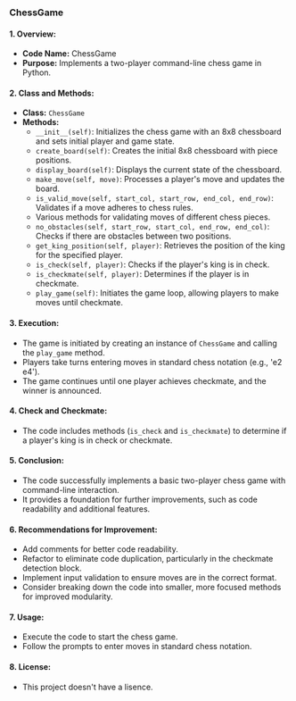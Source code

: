###                                                  ChessGame 

#### 1. Overview:
   - **Code Name:** ChessGame
   - **Purpose:** Implements a two-player command-line chess game in Python.

#### 2. Class and Methods:
   - **Class:** `ChessGame`
   - **Methods:**
     - `__init__(self)`: Initializes the chess game with an 8x8 chessboard and sets initial player and game state.
     - `create_board(self)`: Creates the initial 8x8 chessboard with piece positions.
     - `display_board(self)`: Displays the current state of the chessboard.
     - `make_move(self, move)`: Processes a player's move and updates the board.
     - `is_valid_move(self, start_col, start_row, end_col, end_row)`: Validates if a move adheres to chess rules.
     - Various methods for validating moves of different chess pieces.
     - `no_obstacles(self, start_row, start_col, end_row, end_col)`: Checks if there are obstacles between two positions.
     - `get_king_position(self, player)`: Retrieves the position of the king for the specified player.
     - `is_check(self, player)`: Checks if the player's king is in check.
     - `is_checkmate(self, player)`: Determines if the player is in checkmate.
     - `play_game(self)`: Initiates the game loop, allowing players to make moves until checkmate.

#### 3. Execution:
   - The game is initiated by creating an instance of `ChessGame` and calling the `play_game` method.
   - Players take turns entering moves in standard chess notation (e.g., 'e2 e4').
   - The game continues until one player achieves checkmate, and the winner is announced.

#### 4. Check and Checkmate:
   - The code includes methods (`is_check` and `is_checkmate`) to determine if a player's king is in check or checkmate.

#### 5. Conclusion:
   - The code successfully implements a basic two-player chess game with command-line interaction.
   - It provides a foundation for further improvements, such as code readability and additional features.

#### 6. Recommendations for Improvement:
   - Add comments for better code readability.
   - Refactor to eliminate code duplication, particularly in the checkmate detection block.
   - Implement input validation to ensure moves are in the correct format.
   - Consider breaking down the code into smaller, more focused methods for improved modularity.

#### 7. Usage:
   - Execute the code to start the chess game.
   - Follow the prompts to enter moves in standard chess notation.

#### 8. License:
   - This project doesn't have a lisence.
